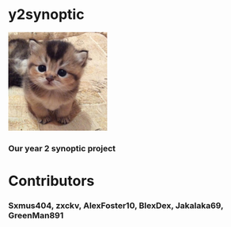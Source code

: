 # y2synoptic
<img src=/cat.jpg width="200px" height ="200px">


<h3> Our year 2 synoptic project </h3>
<h1>Contributors</h1>
<h3>Sxmus404, zxckv, AlexFoster10, BlexDex, Jakalaka69, GreenMan891</h3>